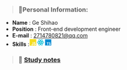 > ### :page_with_curl:Personal Information:

- **Name** : Ge Shihao
- **Position** : Front-end development engineer
- **E-mail** : 2714780821@qq.com
- **Skills** :<code><img src="./images/js.svg" width="20" height="20"/><img src="./images/react.svg" width="20" height="20"/><img src="./images/ts.svg" width="20" height="20"/>
  </code>

> ### :book: [Study notes](https://github.com/randomtc/study-notes)
